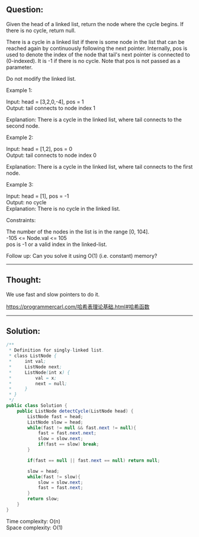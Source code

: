 ## Question:  

Given the head of a linked list, return the node where the cycle begins. If there is no cycle, return null.  

There is a cycle in a linked list if there is some node in the list that can be reached again by continuously following the next pointer. Internally, pos is used to denote the index of the node that tail's next pointer is connected to (0-indexed). It is -1 if there is no cycle. Note that pos is not passed as a parameter.  

Do not modify the linked list.  

Example 1:  

Input: head = [3,2,0,-4], pos = 1  
Output: tail connects to node index 1  

Explanation: There is a cycle in the linked list, where tail connects to the second node.  

Example 2:  

Input: head = [1,2], pos = 0  
Output: tail connects to node index 0  

Explanation: There is a cycle in the linked list, where tail connects to the first node.  

Example 3:  

Input: head = [1], pos = -1  
Output: no cycle  
Explanation: There is no cycle in the linked list.  
 
Constraints:  

The number of the nodes in the list is in the range [0, 104].  
-105 <= Node.val <= 105  
pos is -1 or a valid index in the linked-list.  
 
Follow up: Can you solve it using O(1) (i.e. constant) memory?  

---
## Thought: 
We use fast and slow pointers to do it. 

https://programmercarl.com/哈希表理论基础.html#哈希函数

---
## Solution:
```Java
/**
 * Definition for singly-linked list.
 * class ListNode {
 *     int val;
 *     ListNode next;
 *     ListNode(int x) {
 *         val = x;
 *         next = null;
 *     }
 * }
 */
public class Solution {
    public ListNode detectCycle(ListNode head) {
        ListNode fast = head;
        ListNode slow = head;
        while(fast != null && fast.next != null){
            fast = fast.next.next;
            slow = slow.next;
            if(fast == slow) break;
        }

        if(fast == null || fast.next == null) return null;

        slow = head;
        while(fast != slow){
            slow = slow.next;
            fast = fast.next;
        }
        return slow;
    }
}
```
Time complexity: O(n)  
Space complexity: O(1)
